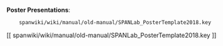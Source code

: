 <b>Poster Presentations</b>: 

        spanwiki/wiki/manual/old-manual/SPANLab_PosterTemplate2018.key
      
[[
        spanwiki/wiki/manual/old-manual/SPANLab_PosterTemplate2018.key ]]
      
